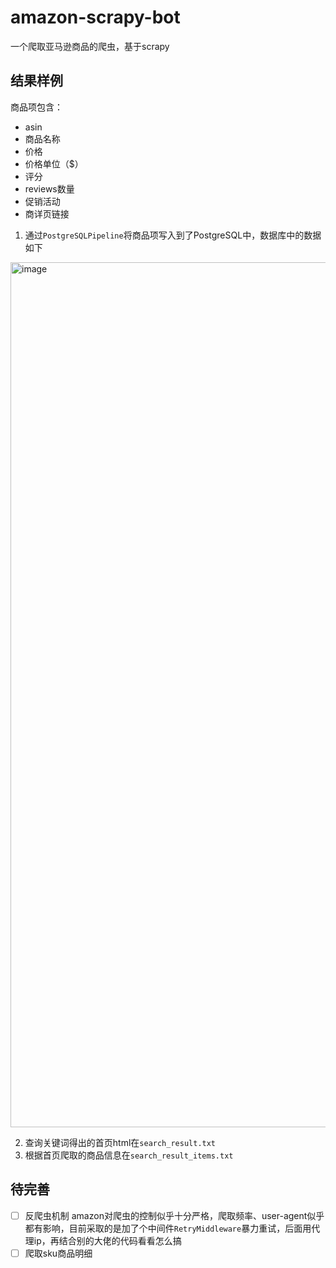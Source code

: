 # amazon-scrapy-bot
一个爬取亚马逊商品的爬虫，基于scrapy

## 结果样例
商品项包含：
- asin
- 商品名称
- 价格
- 价格单位（$）
- 评分
- reviews数量
- 促销活动
- 商详页链接
1. 通过`PostgreSQLPipeline`将商品项写入到了PostgreSQL中，数据库中的数据如下
<img width="1384" alt="image" src="https://github.com/slixiaohui/amazon-scrapy-bot/assets/81063796/2cc0f7db-b2ce-4d58-8d6e-4befdd09ff27">

2. 查询关键词得出的首页html在`search_result.txt`
3. 根据首页爬取的商品信息在`search_result_items.txt`

## 待完善
- [ ] 反爬虫机制
amazon对爬虫的控制似乎十分严格，爬取频率、user-agent似乎都有影响，目前采取的是加了个中间件`RetryMiddleware`暴力重试，后面用代理ip，再结合别的大佬的代码看看怎么搞
- [ ] 爬取sku商品明细
